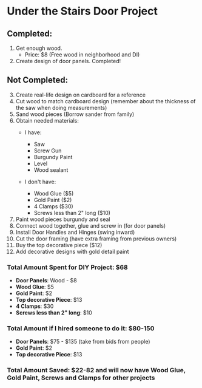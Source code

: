 Under the Stairs Door Project
==============================
## Completed:

1. Get enough wood.
    - Price: $8 (Free wood in neighborhood and DI)
2. Create design of door panels. Completed!

## Not Completed:
3. Create real-life design on cardboard for a reference
4. Cut wood to match cardboard design (remember about the thickness of the saw when doing measurements)
5. Sand wood pieces (Borrow sander from family)
6. Obtain needed materials:
    - I have:
        - Saw
        - Screw Gun
        - Burgundy Paint
        - Level
        - Wood sealant

    - I don't have:
        - Wood Glue ($5)
        - Gold Paint ($2)
        - 4 Clamps ($30)
        - Screws less than 2" long ($10)
7. Paint wood pieces burgundy and seal
8. Connect wood together, glue and screw in (for door panels)
9. Install Door Handles and Hinges (swing inward)
10. Cut the door framing (have extra framing from previous owners)
11. Buy the top decorative piece ($12)
12. Add decorative designs with gold detail paint

### Total Amount Spent for DIY Project: $68
- **Door Panels**: Wood - $8
- **Wood Glue**: $5
- **Gold Paint**: $2
- **Top decorative Piece**: $13
- **4 Clamps**: $30
- **Screws less than 2" long**: $10

### Total Amount if I hired someone to do it: $80-150
- **Door Panels**: $75 - $135 (take from bids from people)
- **Gold Paint**: $2
- **Top decorative Piece**: $13

### Total Amount Saved: $22-82 and will now have Wood Glue, Gold Paint, Screws and Clamps for other projects